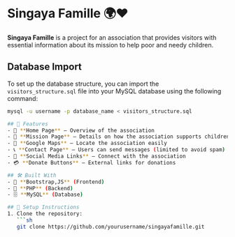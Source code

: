 # Singaya Famille 🌍❤️

**Singaya Famille** is a project for an association that provides visitors with essential information about its mission to help poor and needy children.

## Database Import

To set up the database structure, you can import the `visitors_structure.sql` file into your MySQL database using the following command:

```bash
mysql -u username -p database_name < visitors_structure.sql

## 🌟 Features
- 📜 **Home Page** – Overview of the association
- 🎯 **Mission Page** – Details on how the association supports children
- 📍 **Google Maps** – Locate the association easily
- 📞 **Contact Page** – Users can send messages (limited to avoid spam)
- 🔗 **Social Media Links** – Connect with the association
- 💳 **Donate Buttons** – External links for donations

## 🛠️ Built With
- 🎨 **Bootstrap,JS** (Frontend)
- 🐘 **PHP** (Backend)
- 🗄️ **MySQL** (Database)

## 🚀 Setup Instructions
1. Clone the repository:
   ```sh
   git clone https://github.com/yourusername/singayafamille.git
